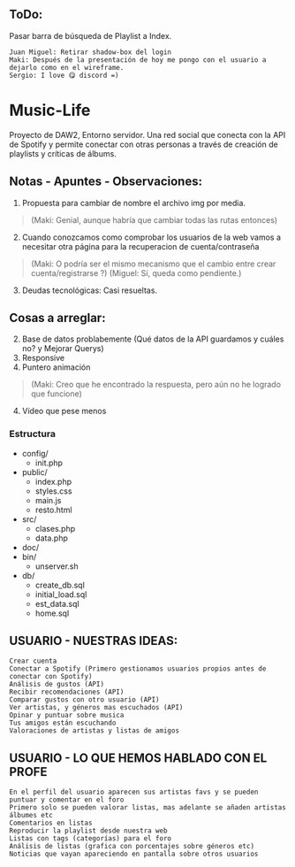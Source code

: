 ## ToDo:

Pasar barra de búsqueda de Playlist a Index.
```
Juan Miguel: Retirar shadow-box del login  
Maki: Después de la presentación de hoy me pongo con el usuario a dejarlo como en el wireframe.  
Sergio: I love 😋 discord =)
```
# Music-Life
Proyecto de DAW2, Entorno servidor. Una red social que conecta con la API de Spotify y permite conectar con otras personas a través de creación de playlists y críticas de álbums.

## Notas - Apuntes - Observaciones:
1. Propuesta para cambiar de nombre el archivo img por media.  
>(Maki: Genial, aunque habría que cambiar todas las rutas entonces)

2. Cuando conozcamos como comprobar los usuarios de la web vamos a necesitar otra página para la recuperacion de cuenta/contraseña  
>(Maki: O podría ser el mismo mecanismo que el cambio entre crear cuenta/registrarse ?)
>(Miguel: Sí, queda como pendiente.)

3. Deudas tecnológicas: Casi resueltas. 


## Cosas a arreglar:
2. Base de datos problabemente (Qué datos de la API guardamos y cuáles no? y Mejorar Querys)  
2. Responsive  
2. Puntero animación  
>(Maki: Creo que he encontrado la respuesta, pero aún no he logrado que funcione)

4. Vídeo que pese menos

### Estructura
- config/
  - init.php
- public/
  - index.php
  - styles.css
  - main.js
  - resto.html
- src/
  - clases.php
  - data.php
- doc/
- bin/
  - unserver.sh
- db/
  - create_db.sql
  - initial_load.sql
  - est_data.sql
  - home.sql

## USUARIO - NUESTRAS IDEAS:
	Crear cuenta
	Conectar a Spotify (Primero gestionamos usuarios propios antes de conectar con Spotify)
	Análisis de gustos (API)
	Recibir recomendaciones (API)
	Comparar gustos con otro usuario (API)
	Ver artistas, y géneros mas escuchados (API)
	Opinar y puntuar sobre musica
	Tus amigos están escuchando
	Valoraciones de artistas y listas de amigos

## USUARIO - LO QUE HEMOS HABLADO CON EL PROFE
	En el perfil del usuario aparecen sus artistas favs y se pueden puntuar y comentar en el foro
	Primero solo se pueden valorar listas, mas adelante se añaden artistas álbumes etc
	Comentarios en listas
	Reproducir la playlist desde nuestra web
	Listas con tags (categorías) para el foro
	Análisis de listas (grafica con porcentajes sobre géneros etc)
	Noticias que vayan apareciendo en pantalla sobre otros usuarios
